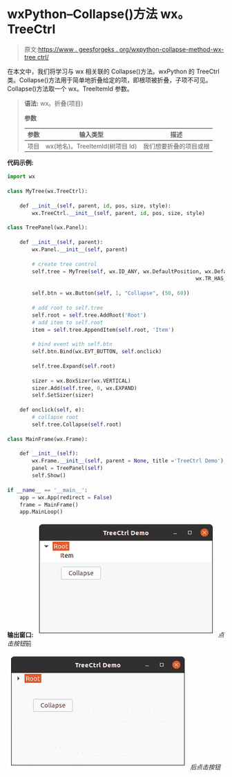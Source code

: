 # wxPython–Collapse()方法 wx。TreeCtrl

> 原文:[https://www . geesforgeks . org/wxpython-collapse-method-wx-tree ctrl/](https://www.geeksforgeeks.org/wxpython-collapse-method-wx-treectrl/)

在本文中，我们将学习与 wx 相关联的 Collapse()方法。wxPython 的 TreeCtrl 类。Collapse()方法用于简单地折叠给定的项，即根项被折叠，子项不可见。
Collapse()方法取一个 wx。TreeItemId 参数。

> **语法:** wx。折叠(项目)
> 
> **参数**
> 
> | 参数 | 输入类型 | 描述 |
> | --- | --- | --- |
> | 项目 | wx(地名)。TreeItemId(树项目 Id) | 我们想要折叠的项目或根 |

**代码示例:**

```py
import wx

class MyTree(wx.TreeCtrl):

    def __init__(self, parent, id, pos, size, style):
        wx.TreeCtrl.__init__(self, parent, id, pos, size, style)

class TreePanel(wx.Panel):

    def __init__(self, parent):
        wx.Panel.__init__(self, parent)

        # create tree control
        self.tree = MyTree(self, wx.ID_ANY, wx.DefaultPosition, wx.DefaultSize,
                                                             wx.TR_HAS_BUTTONS)

        self.btn = wx.Button(self, 1, "Collapse", (50, 60))

        # add root to self.tree
        self.root = self.tree.AddRoot('Root')
        # add item to self.root
        item = self.tree.AppendItem(self.root, 'Item')

        # bind event with self.btn
        self.btn.Bind(wx.EVT_BUTTON, self.onclick)

        self.tree.Expand(self.root)

        sizer = wx.BoxSizer(wx.VERTICAL)
        sizer.Add(self.tree, 0, wx.EXPAND)
        self.SetSizer(sizer)

    def onclick(self, e):
        # collapse root
        self.tree.Collapse(self.root)

class MainFrame(wx.Frame):

    def __init__(self):
        wx.Frame.__init__(self, parent = None, title ='TreeCtrl Demo')
        panel = TreePanel(self)
        self.Show()

if __name__ == '__main__':
    app = wx.App(redirect = False)
    frame = MainFrame()
    app.MainLoop()
```

**输出窗口:**
![](img/37491708817de99efa489da62aa10147.png)
*点击按钮*前

![](img/91b58df7f7b991a5a5173a3863755a1c.png)
*后点击按钮*